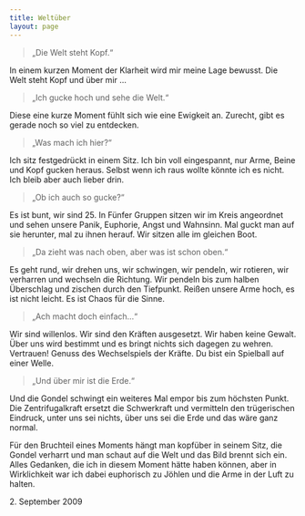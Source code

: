 ```yaml
---
title: Weltüber
layout: page
---
```

> „Die Welt steht Kopf.“

In einem kurzen Moment der Klarheit wird mir meine Lage bewusst. Die Welt steht Kopf und über mir …

> „Ich gucke hoch und sehe die Welt.“

Diese eine kurze Moment fühlt sich wie eine Ewigkeit an. Zurecht, gibt es gerade noch so viel zu entdecken.

[](images/chaos01.jpg)

> „Was mach ich hier?“

Ich sitz festgedrückt in einem Sitz. Ich bin voll eingespannt, nur Arme, Beine und Kopf gucken heraus. Selbst wenn ich raus wollte könnte ich es nicht. Ich bleib aber auch lieber drin.

> „Ob ich auch so gucke?“

Es ist bunt, wir sind 25. In Fünfer Gruppen sitzen wir im Kreis angeordnet und sehen unsere Panik, Euphorie, Angst und Wahnsinn. Mal guckt man auf sie herunter, mal zu ihnen herauf. Wir sitzen alle im gleichen Boot.

[](images/chaos03.jpg)

> „Da zieht was nach oben, aber was ist schon oben.“

Es geht rund, wir drehen uns, wir schwingen, wir pendeln, wir rotieren, wir verharren und wechseln die Richtung. Wir pendeln bis zum halben Überschlag und zischen durch den Tiefpunkt. Reißen unsere Arme hoch, es ist nicht leicht. Es ist Chaos für die Sinne.

[](images/chaos02.jpg)

> „Ach macht doch einfach…“

Wir sind willenlos. Wir sind den Kräften ausgesetzt. Wir haben keine Gewalt. Über uns wird bestimmt und es bringt nichts sich dagegen zu wehren. Vertrauen! Genuss des Wechselspiels der Kräfte. Du bist ein Spielball auf einer Welle.

[](images/chaos04.jpg)

> „Und über mir ist die Erde.“

Und die Gondel schwingt ein weiteres Mal empor bis zum höchsten Punkt. Die Zentrifugalkraft ersetzt die Schwerkraft und vermitteln den trügerischen Eindruck, unter uns sei nichts, über uns sei die Erde und das wäre ganz normal.

Für den Bruchteil eines Moments hängt man kopfüber in seinem Sitz, die Gondel verharrt und man schaut auf die Welt und das Bild brennt sich ein.
Alles Gedanken, die ich in diesem Moment hätte haben können, aber in Wirklichkeit war ich dabei euphorisch zu Jöhlen und die Arme in der Luft zu halten.

<date>2. September 2009</date>
